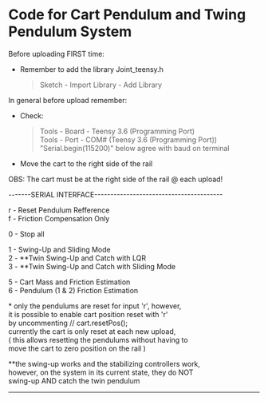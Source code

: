 # Code for Cart Pendulum and Twing Pendulum System
  
Before uploading FIRST time:  
- Remember to add the library Joint_teensy.h  
  > Sketch - Import Library - Add Library  
  
In general before upload remember:  
- Check:  
  > Tools - Board - Teensy 3.6 (Programming Port)  
  > Tools - Port - COM# (Teensy 3.6 (Programming Port))  
  > "Serial.begin(115200)" below agree with baud on terminal  
- Move the cart to the right side of the rail  
  
OBS: The cart must be at the right side of the rail @ each upload!  
  
-------SERIAL INTERFACE----------------------------------------  
  
r - Reset Pendulum Refference  
f - Friction Compensation Only  
  
0 - Stop all  
  
1 - Swing-Up and Sliding Mode  
2 - **Twin Swing-Up and Catch with LQR  
3 - **Twin Swing-Up and Catch with Sliding Mode  
  
5 - Cart Mass and Friction Estimation  
6 - Pendulum (1 & 2) Friction Estimation  

\* only the pendulums are reset for input 'r', however,  
   it is possible to enable cart position reset with 'r'  
   by uncommenting // cart.resetPos();  
   currently the cart is only reset at each new upload,  
   ( this allows resetting the pendulums without having to  
     move the cart to zero position on the rail           )  
  
**the swing-up works and the stabilizing controllers work,  
  however, on the system in its current state, they do NOT  
  swing-up AND catch the twin pendulum  
  
---------------------------------------------------------------  

